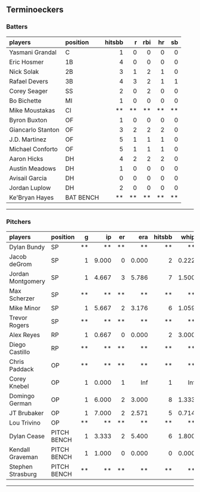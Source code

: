 ## Terminoeckers

### Batters

 
|players           |position  | hitsbb|  r| rbi| hr| sb| 
|:-----------------|:---------|------:|--:|---:|--:|--:| 
|Yasmani Grandal   |C         |      1|  0|   0|  0|  0| 
|Eric Hosmer       |1B        |      4|  0|   0|  0|  0| 
|Nick Solak        |2B        |      3|  1|   2|  1|  0| 
|Rafael Devers     |3B        |      4|  3|   2|  1|  1| 
|Corey Seager      |SS        |      2|  0|   2|  0|  0| 
|Bo Bichette       |MI        |      1|  0|   0|  0|  0| 
|Mike Moustakas    |CI        |     **| **|  **| **| **| 
|Byron Buxton      |OF        |      1|  0|   0|  0|  0| 
|Giancarlo Stanton |OF        |      3|  2|   2|  2|  0| 
|J.D. Martinez     |OF        |      5|  1|   1|  1|  0| 
|Michael Conforto  |OF        |      5|  1|   1|  1|  0| 
|Aaron Hicks       |DH        |      4|  2|   2|  2|  0| 
|Austin Meadows    |DH        |      1|  0|   0|  0|  0| 
|Avisail Garcia    |DH        |      0|  0|   0|  0|  0| 
|Jordan Luplow     |DH        |      2|  0|   0|  0|  0| 
|Ke'Bryan Hayes    |BAT BENCH |     **| **|  **| **| **| 


* * *

### Pitchers

 
|players           |position    |  g|    ip| er|   era| hitsbb|  whip| so|  w| sv| 
|:-----------------|:-----------|--:|-----:|--:|-----:|------:|-----:|--:|--:|--:| 
|Dylan Bundy       |SP          | **|    **| **|    **|     **|    **| **| **| **| 
|Jacob deGrom      |SP          |  1| 9.000|  0| 0.000|      2| 0.222| 15|  1|  0| 
|Jordan Montgomery |SP          |  1| 4.667|  3| 5.786|      7| 1.500|  5|  0|  0| 
|Max Scherzer      |SP          | **|    **| **|    **|     **|    **| **| **| **| 
|Mike Minor        |SP          |  1| 5.667|  2| 3.176|      6| 1.059|  9|  1|  0| 
|Trevor Rogers     |SP          | **|    **| **|    **|     **|    **| **| **| **| 
|Alex Reyes        |RP          |  1| 0.667|  0| 0.000|      2| 3.000|  2|  0|  1| 
|Diego Castillo    |RP          | **|    **| **|    **|     **|    **| **| **| **| 
|Chris Paddack     |OP          | **|    **| **|    **|     **|    **| **| **| **| 
|Corey Knebel      |OP          |  1| 0.000|  1|   Inf|      1|   Inf|  0|  0|  0| 
|Domingo German    |OP          |  1| 6.000|  2| 3.000|      8| 1.333|  6|  1|  0| 
|JT Brubaker       |OP          |  1| 7.000|  2| 2.571|      5| 0.714|  5|  0|  0| 
|Lou Trivino       |OP          | **|    **| **|    **|     **|    **| **| **| **| 
|Dylan Cease       |PITCH BENCH |  1| 3.333|  2| 5.400|      6| 1.800|  5|  0|  0| 
|Kendall Graveman  |PITCH BENCH |  1| 1.000|  0| 0.000|      0| 0.000|  2|  0|  0| 
|Stephen Strasburg |PITCH BENCH | **|    **| **|    **|     **|    **| **| **| **| 


* * *


